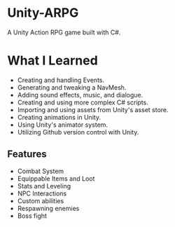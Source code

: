 # Unity-ARPG
A Unity Action RPG game built with C#.

# What I Learned
* Creating and handling Events.
* Generating and tweaking a NavMesh.
* Adding sound effects, music, and dialogue.
* Creating and using more complex C# scripts.
* Importing and using assets from Unity's asset store.
* Creating animations in Unity.
* Using Unity's animator system.
* Utilizing Github version control with Unity.

## Features
* Combat System
* Equippable Items and Loot
* Stats and Leveling
* NPC Interactions
* Custom abilities
* Respawning enemies
* Boss fight
